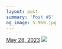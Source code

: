 ```yaml
---
layout: post
summary: 'Post #5'
og_image: 5-960.jpg
---
```


<p>
  <time>
    <a href="/5">May 28, 2023</a>
  </time>
  <a href="/5">
    <img src="{{ site.assets_url }}/5-480.jpg" srcset="{{ site.assets_url }}/5-240.jpg 240w, {{ site.assets_url }}/5-480.jpg 480w, {{ site.assets_url }}/5-720.jpg 720w, {{ site.assets_url }}/5-960.jpg 960w" sizes="(min-width: 700px) 50vw, calc(100vw - 2rem)" />
  </a>
</p>
